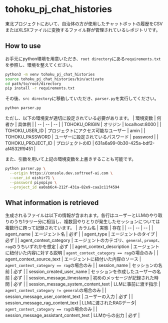 # tohoku_pj_chat_histories
東北プロジェクトにおいて、自治体の方が使用したチャットボットの履歴をCSVまたはXLSXファイルに変換するファイル群が管理されているレポジトリです。

## How to use
お手元にpython環境を用意いただき、`root directory`にある`requirements.txt`を参照し、環境を整えてください。

```bash
python3 -m venv tohoku_pj_chat_histories
source tohoku_pj_chat_histories/bin/activate
cd path/to/root/directory
pip install -r requirements.txt
```

その後、`src directory`に移動していただき、`parser.py`を実行してください。

```bash
python parser.py
```

ただし、以下の環境変が適切に設定されている必要があります。
| 環境変数 | 何者か | 具体例 |
| -- | -- | -- |
| TOHOKU_ORIGIN | オリジン | localhost:8000 |
| TOHOKU_USER_ID | プロジェクトにアクセス可能なユーザー | amin |
| TOHOKU_PASSWORD | ユーザーに設定されているパスワード | password |
| TOHOKU_PROJECT_ID | プロジェクトのID | 631a6a99-0b30-425a-bdf2-af4532ff9451 |

また、引数を用いて上記の環境変数を上書きすることも可能です。
```bash
python parser.py \
  --origin https://console.dev.softreef-ai.com \
  --user_id oishir71 \
  --password piyopiyo \
  --project_id ea0ab6c4-212f-431a-82e9-caa2c11f4594
```

## What information is retrieved
生成されるファイルは以下の情報が含まれます。各行はユーザーとLLMのやり取りのうち1ラリー分に相当し、複数回やりとりが発生したセッションについては複数行に跨って記録されています。
| カラム名 | 実態 | 存在 |
| -- | -- | -- |
| agent_name | エージェント名 | 必ず |
| agent_type | エージェントのタイプ | 必ず |
| agent_context_category | エージェントのカテゴリ、`general`, `prompt`、`rag`のうちいずれかを想定 | 必ず |
| agent_context_description | エージェントに紐付いた内容に対する説明 | `agent_context_category == rag`の場合のみ |
| agent_context_source_text | エージェントに紐付いた内容のソース | `agent_context_category == rag`の場合のみ |
| session_name | セッションの名前 | 必ず |
| session_created_user_name | セッションを作成したユーザーの名前 | 必ず |
| session_message_timestamp | 初めのメッセージが記録された時間 | 必ず |
| session_message_system_content_text | LLMに事前に渡す指示 | `agent_context_category != general`の場合のみ |
| session_message_user_content_text | ユーザーの入力 | 必ず |
| session_message_rag_content_text | LLMに渡されたRAGデータ| `agent_context_category == rag`の場合のみ |
| session_message_assistant_content_text | LLMからの出力 | 必ず |
